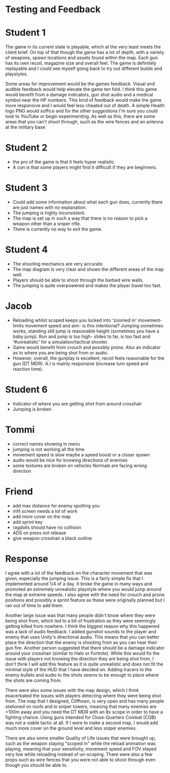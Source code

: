 # Testing and Feedback
# Student 1
The game in its current state is playable, which at the very least meets the client brief. On top of that though the game has a lot of depth, with a variety of weapons, spawn locations and assets found within the map. Each gun has its own recoil, magazine size and overall feel. The game is definitely replayable and I could see myself going back to try out different builds and playstyles.

Some areas for improvement would be the games feedback. Visual and audible feedback would help elevate the game ten fold. I think this game would benefit from a damage indicators, gun shot audio and a medical symbol near the HP numbers. This kind of feedback would make the game more responsive and I would feel less cheated out of death. A simple Health logo PNG would suffice and for the other suggestions I'm sure you could look to YouTube or begin experimenting. 
As well as this, there are some areas that you can't shoot through, such as the wire fences and an antenna at the military base
# Student 2
- the pro of the game is that it feels hyper realistic. 
- A con is that some players might find it difficult if they are beginners. 
# Student 3
- Could add some information about what each gun does, currently there are just names with no explanation.
- The jumping is highly inconsistent.
- The map is set up in such a way that there is no reason to pick a weapon other than a sniper rifle.
- There is currently no way to exit the game.

# Student 4
- The shooting mechanics are very accurate.
- The map diagram is very clear and shows the different areas of the map well.
- Players should be able to shoot through the barbed wire walls.
- The jumping is quite overpowered and makes the player travel too fast.
# Jacob

- Reloading whilst scoped keeps you locked into 'zoomed in' movement- limits movement speed and aim- is this intentional? 
Jumping sometimes works, standing still jump is reasonable height (sometimes you have a baby jump). Run and jump is too high- slides to far, is too fast and '#unrealistic' for a simulation/tactical shooter. 
- Game would benefit from crouch and possibly prone. Also an indicator as to where you are being shot from or audio. 
- However, overall, the gunplay is excellent, recoil feels reasonable for the gun (DT MDR). A.I is mainly responsive (increase turn speed and reaction time).
# Student 6
- Indicator of where you are getting shot from around crosshair
- Jumping is broken
# Tommi
- correct names showing in menu
- jumping is not working all the time
- movement speed is slow maybe a speed boost or a closer spawn
- audio would be nice for knowing directions of enemies
- some textures are broken on vehicles Normals are facing wrong direction

# Friend
- add max distance for enemy spotting you
- infil screen needs a lot of work
- add more cover on the map
- add sprint key
- ragdolls should have no collision
- ADS on press not release
- give weapon crosshair a black outline
# Response
I agree with a lot of the feedback on the character movement that was given, especially the jumping issue. This is a fairly simple fix that I implemented around 1/4 of a day. It broke the game in many ways and promoted an extremely unrealistic playstyle where you would jump around the map at extreme speeds. I also agree with the need for crouch and prone positions and possibly a sprint feature as these were originally planned but I ran out of time to add them. 

Another large issue was that many people didn't know where they were being shot from, which led to a bit of frustration as they were seemingly getting killed from nowhere. I think the biggest reason why this happened was a lack of audio feedback. I added gunshot sounds to the player and enemy that uses Unity's directional audio. This means that you can better place the direction that the enemy is shooting from as you can hear their gun fire. Another person suggested that there should be a damage indicator around your crosshair (similar to Halo or Fortnite). While this would fix the issue with players not knowing the direction they are being shot from, I don't think I will add this feature as it is quite unrealistic and does not fit the minimal style of the HUD that I have decided on. Adding tracers to the enemy bullets and audio to the shots seems to be enough to place where the shots are coming from.

There were also some issues with the map design, which I think exacerbated the issues with players detecting where they were being shot from. The map that I designed, Clifftown, is very open and has many people stationed on roofs and in sniper towers, meaning that many enemies are >100m away and you need the DT MDR with an 8x scope in order to have a fighting chance. Using guns intended for Close-Quarters Combat (CQB) was not a viable tactic at all. If I were to make a second map, I would add much more cover on the ground level and less sniper enemies.

There are also some smaller Quality of Life issues that were brought up, such as the weapon staying "scoped in" while the reload animation was playing, meaning that your sensitivity, movement speed and FOV stayed very low while reloading instead of un-scoping. There were also a few props such as wire fences that you were not able to shoot through even though you should be able to. 

